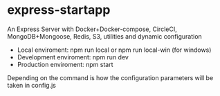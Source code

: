 # express-startapp

An Express Server with Docker+Docker-compose, CircleCI, MongoDB+Mongoose, Redis, S3, utilities and dynamic configuration

-   Local enviroment: npm run local or npm run local-win (for windows)
-   Development enviroment: npm run dev
-   Production enviroment: npm start

Depending on the command is how the configuration parameters will be taken in config.js
